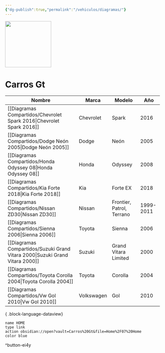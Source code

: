 ```yaml
---
{"dg-publish":true,"permalink":"/vehiculos/diagramas/"}
---
```


<img src="https://lh3.googleusercontent.com/d/137fl3TIZ0-PU8b-Pt0bsjclwHub_u78G" width="150">

# Carros Gt



| Nombre                                                                          | Marca      | Modelo                    | Año       |
| ------------------------------------------------------------------------------- | ---------- | ------------------------- | --------- |
| [[Diagramas Compartidos/Chevrolet Spark 2016\|Chevrolet Spark 2016]]         | Chevrolet  | Spark                     | 2016      |
| [[Diagramas Compartidos/Dodge Neón 2005\|Dodge Neón 2005]]                   | Dodge      | Neón                      | 2005      |
| [[Diagramas Compartidos/Honda Odyssey 08\|Honda Odyssey 08]]                 | Honda      | Odyssey                   | 2008      |
| [[Diagramas Compartidos/Kia Forte 2018\|Kia Forte 2018]]                     | Kia        | Forte EX                  | 2018      |
| [[Diagramas Compartidos/Nissan ZD30\|Nissan ZD30]]                           | Nissan     | Frontier, Patrol, Terrano | 1999-2011 |
| [[Diagramas Compartidos/Sienna 2006\|Sienna 2006]]                           | Toyota     | Sienna                    | 2006      |
| [[Diagramas Compartidos/Suzuki Grand Vitara 2000\|Suzuki Grand Vitara 2000]] | Suzuki     | Grand Vitara Limited      | 2000      |
| [[Diagramas Compartidos/Toyota Corolla 2004\|Toyota Corolla 2004]]           | Toyota     | Corolla                   | 2004      |
| [[Diagramas Compartidos/Vw Gol 2010\|Vw Gol 2010]]                           | Volkswagen | Gol                       | 2010      |

{ .block-language-dataview}

```button
name HOME
type link
action obsidian://open?vault=Carros%20Gt&file=Home%2F07%20Home
color blue
```
^button-ei4y
